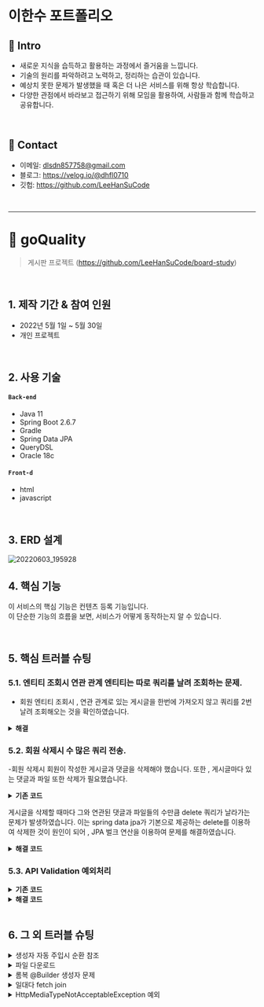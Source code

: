 # 이한수 포트폴리오

## :pushpin: Intro
- 새로운 지식을 습득하고 활용하는 과정에서 즐거움을 느낍니다.
- 기술의 원리를 파악하려고 노력하고, 정리하는 습관이 있습니다.
- 예상치 못한 문제가 발생했을 때 혹은 더 나은 서비스를 위해 항상 학습합니다.
- 다양한 관점에서 바라보고 접근하기 위해 모임을 활용하여, 사람들과 함께 학습하고 공유합니다.
</br>

## :pushpin: Contact
- 이메일: dlsdn857758@gmail.com
- 블로그: https://velog.io/@dhfl0710
- 깃헙: https://github.com/LeeHanSuCode

</br>

--------------------------------------------------------------
# :pushpin: goQuality
>게시판 프로젝트 
>(https://github.com/LeeHanSuCode/board-study) 

</br>

## 1. 제작 기간 & 참여 인원
- 2022년 5월 1일 ~ 5월 30일
- 개인 프로젝트

</br>

## 2. 사용 기술
#### `Back-end`
  - Java 11
  - Spring Boot 2.6.7
  - Gradle
  - Spring Data JPA
  - QueryDSL
  - Oracle 18c
  
#### `Front-d`
  - html
  - javascript
</br>

## 3. ERD 설계
![20220603_195928](https://user-images.githubusercontent.com/101684811/171841579-972eac4f-430b-44fd-b017-6a82828b6ca1.png)

## 4. 핵심 기능
이 서비스의 핵심 기능은 컨텐츠 등록 기능입니다.  
이 단순한 기능의 흐름을 보면, 서비스가 어떻게 동작하는지 알 수 있습니다.  

</br>

## 5. 핵심 트러블 슈팅
### 5.1. 엔티티 조회시 연관 관계 엔티티는 따로 쿼리를 날려 조회하는 문제.

- 회원 엔티티 조회시 , 연관 관계로 있는 게시글을 한번에 가져오지 않고
 쿼리를 2번 날려 조회해오는 것을 확인하였습니다.

<details>
<summary><b>해결</b></summary>
<div markdown="1">

~~~java

    @Query("select m from Member m left join fetch m.boardList where m.id=:id")
    public Optional<Member> findByFetchId(@Param("id") Long id);
  ~~~

fetch join을 활용하여 한번에 조회할 수 있도록 해결하였습니다.  

</div>
</details>

### 5.2. 회원 삭제시 수 많은 쿼리 전송.
  
  -회원 삭제시 회원이 작성한 게시글과 댓글을 삭제해야 했습니다.
   또한 , 게시글마다 있는 댓글과 파일 또한 삭제가 필요했습니다.
  
  

<details>
<summary><b>기존 코드</b></summary>
<div markdown="1">

//MemberService
~~~java

    //회원 삭제 작업
    @Transactional
    public void removeMember(Long id){
        Member member = memberRepository.findByFetchId(id)
                .orElseThrow(() -> new MemberException("존재하지 않는 회원 입니다."));

        //회원이 작성한 게시글을 삭제
        for(Board b :  member.getBoardList()){
            deletedByMember(b);			
            boardRepository.delete(b);
        }

        memberRepository.delete(member);			
    }

  
  //게시글과 연관된 파일과 댓글 삭제.
 private void deletedByMember(Board board){			
        //게시글 삭제
        if(board.getFileStores().size()>0){
            for(FileStore f : board.getFileStores()){
                fileStoreRepository.delete(f);
            }
        }

        //댓글 삭제
        if(board.getComments().size() > 0){
            for(Comments c : board.getComments()){
                commentsRepository.delete(c);       
            }
        }
    }
~~~
  
  
</div>
</details>
  
 
 게시글을 삭제할 때마다 그와 연관된 댓글과 파일들의 수만큼 delete 쿼리가 날라가는 문제가 발생하였습니다.
 이는 spring data jpa가 기본으로 제공하는 delete를 이용하여 삭제한 것이 원인이 되어 , 
 JPA 벌크 연산을 이용하여 문제를 해결하였습니다.

 <details>
<summary><b>해결 코드</b></summary>
<div markdown="1">
  
  //MemberService
  ~~~java
    @Transactional
    public void removeMember(Long id){
        Member member = memberRepository.findByFetchId(id)
                .orElseThrow(() -> new MemberException("존재하지 않는 회원 입니다."));
        
  
        //회원이 작성한 게시글을 삭제
        for(Board b :  member.getBoardList()){
            deletedByBoard(b);
            boardRepository.delete(b);
        }

        //회원이 작성한 댓글 삭제
        deletedByMember(member);

        memberRepository.delete(member);
    }

  
  
    //삭제되는 게시글과 연관된 파일과 댓글 삭제
    private void deletedByBoard(Board board){
        //게시글 삭제
        if(board.getFileStores().size()>0){
            fileStoreRepository.deletedByBoard(board);
        }

        //댓글 삭제
        if(board.getComments().size() > 0){
            commentsRepository.deletedByBoard(board);
        }
    }

  
    //삭제되는 회원과 연관된 댓글 삭제
    private void deletedByMember(Member member){
        if(member.getCommentsList().size() > 0){
            commentsRepository.deletedByMember(member);
        }
    }
  ~~~
  
  
  //FileStoreRepository
  ~~~java
  
    //게시글에 있는 파일 삭제
    @Modifying
    @Query("delete from FileStore f where f.board = :board")
    public int deletedByBoard(@Param("board") Board board);
  
  ~~~
  
  
 //CommentesRepository
  ~~~java
  
     //회원이 작성한 댓글 삭제
    @Modifying
    @Query("delete from Comments c where c.member =:member")
    public int deletedByMember(@Param("member")Member member);
  
    //게시글에 작성된 댓글 삭제
    @Modifying
    @Query("delete from Comments c where c.board =:board")
    public int deletedByBoard(@Param("board")Board board);
  ~~~
  
  </div>
</details>

### 5.3. API Validation 예외처리

<details>
<summary><b>기존 코드</b></summary>
<div markdown="1">

//MemberService
~~~java
//controller

@PostMapping
public EntityModel<UpdateMemberDto> join(@RequestBody @Valid JoinMemberDto joinMemberDto){
	

        
        Member joinMember = memberService.join(joinMemberDto);

        return EntityModel.of(
                        UpdateMemberDto.builder()
                                .id(joinMember.getId())
                                .userId(joinMember.getUserId())
                                .username(joinMember.getUsername())
                                .ssn(joinMember.getSsn().substring(0,7))
                                .email(joinMember.getEmail())
                                .tel(joinMember.getTel())
                                .build())
                .add(linkTo(MemberController.class)
                        .slash(joinMember.getId())
                        .withSelfRel());
}
~~~

~~~java
//회원 가입 검증용 DTO

@Getter
@Setter
@NoArgsConstructor
@AllArgsConstructor(access = AccessLevel.PRIVATE)
@Builder
public class JoinMemberDto {
    private Long id;

    @NotBlank
    @Size(min = 2 , max = 4)
    private String username;

    @NotBlank
    @Pattern(regexp = "[a-zA-Z0-9]{8,20}")
    @Size(min = 8 , max = 20)
    private String userId;

    @Pattern(regexp = "\\d{2}([0]\\d|[1][0-2])([0][1-9]|[1-2]\\d|[3][0-1])[-]*[1-4]\\d{6}")
    private String ssn;

    @NotBlank
    @Pattern(regexp = "^(?=.*[A-Za-z])(?=.*\\d)(?=.*[~!@#$%^&*()+|=])[A-Za-z\\d~!@#$%^&*()+|=]{8,16}$")
    @Size(min = 8,max = 16)
    private String password;

    private String password2;

    @Email
    private String email;

    private String tel;

    private LocalDateTime createdDate;

}

~~~

~~~java
//전반적인 예외처리 담당 클래스

@Slf4j
@RestController
@ControllerAdvice
public class ApiExceptionController extends ResponseEntityExceptionHandler {
	
	 @Override
    protected ResponseEntity<Object> handleMethodArgumentNotValid(
            MethodArgumentNotValidException ex, HttpHeaders headers, HttpStatus status, WebRequest request) {

        Map<String, Object> body = new LinkedHashMap<>();
        
        body.put("timestamp", occurExceptionTime());
        body.put("status", status.value());
        body.put("path",request.getDescription(false));

        List<Map> fieldErrors = ex.getBindingResult().getFieldErrors()
                .stream().map(
                        fe ->{
                            HashMap errorInfo = new HashMap();
                            
                            errorInfo.put("rejectedValue" , fe.getRejectedValue());
                            errorInfo.put("fieldName" , fe.getField());
                            errorInfo.put("message" , fe.getDefaultMessage());

                            return errorInfo;
                        }
                ).collect(Collectors.toList());


        body.put("fieldErrors", fieldErrors);

        return new ResponseEntity<>(body,status);
    }

}


  //에러 발생한 시간 반환(format)
    private String occurExceptionTime() {
        return LocalDateTime.now().format(DateTimeFormatter.ofPattern("yyyy-MM-dd HH:mm:ss"));
    }

~~~
  
  ~~~java
  //출력결과(postman)
     "timestamp": "2022-07-05 02:29:13",
    "status": "BAD_REQUEST",
    "path": "uri=/members",
    "fieldErrors": 
       {
            "rejectedValue": "hslee",                 //rejectedValue와 fieldName의 중복 문제.
            "fieldName": "userId",                    //fieldErrors 내부에서 다시 내부로 들어가 fieldName값을 확인해야만 어떠한 필드의 문제인지 파악가능하다는 문제.
            "message": "크기가 8에서 20 사이여야 합니다"
        },
        {
            "rejectedValue": "hslee",
            "fieldName": "userId",
            "message": "\"[a-zA-Z0-9]{8,20}\"와 일치해야 합니다"
        }
  ~~~
    
    #### 문제
  - ResponseEntityExceptionHandler를 상속하여 , handleMethodArgumentNotValid 메소드를 재정의하여 사용하였습니다.
   BeanValidation에 의한 유효성 검증은 잘되었으나 , 필드 2개이상의 값을 비교하여 처리해야 하는 ObjectError까지 처리할 수는 없었습니다.
   
  - 반환 데이터 형식에 문제가 있어 , 예외 정보는 내부를 확인해야 어떠한 필드의 데이터인지 알 수 있었으며 
   같은 필드에 여러 검증 문제가 발생하였을 경우 각기 예외 메세지가 다르다 보니 , 중복데이터가 발생하는 문제가 있었습니다.
   
   아래의 출력처럼 표현하고 싶었습니다.
  
  ~~~java
    "timestamp": "2022-07-05 02:29:13",
    "status": "BAD_REQUEST",
    "path": "uri=/members",
    "fieldErrors": 
      "userId" :{
            "rejectedValue": "hslee",
            "fieldName": "userId",
            "message": [
                  "userId은 8 ~ 20글자 사이로 입력해 주세요.",
                   "영어와 숫자로만 구성해주세요."
                   ]
        }
  ~~~
  
</div>
</details>
  

 <details>
<summary><b>해결 코드</b></summary>
<div markdown="1">
  
  ~~~java
      //controller
       @PostMapping
    public EntityModel<UpdateMemberDto> join(@RequestBody @Valid JoinMemberDto joinMemberDto ,BindingResult bindingResult){

        if(!joinMemberDto.getPassword().equals(joinMemberDto.getPassword2())){
            bindingResult.rejectValue("password","NotEquals","비밀번호가 일치하지 않습니다");
        }

        if(bindingResult.hasErrors()){
            throw new ValidationNotFieldMatchedException(bindingResult);
        }

        Member joinMember = memberService.join(joinMemberDto);

        return EntityModel.of(
                        UpdateMemberDto.builder()
                                .id(joinMember.getId())
                                .userId(joinMember.getUserId())
                                .username(joinMember.getUsername())
                                .ssn(joinMember.getSsn().substring(0,7))
                                .email(joinMember.getEmail())
                                .tel(joinMember.getTel())
                                .build())
                .add(linkTo(MemberController.class)
                        .slash(joinMember.getId())
                        .withSelfRel());
    }
 

  ~~~    
 - BindingResult를 파라미터로 사용하였습니다.
   대신 , 재정의한 handleMethodArgumentNotValid 메소드가 호출되지 않아 새로운 custom예외를 만들어 예외가 있을 경우 ,호출되도록 처리하였습니다.
 
 - @ControllerAdvice에서 잘못 입력된 값을 꺼내올 수 있게 하기 위해서 , password불일치 예외를 rejectValue로 등록하였습니다.
 
 ~~~java
 //custom예외
 public class ValidationNotFieldMatchedException extends RuntimeException{

    private BindingResult bindingResult;

    public ValidationNotFieldMatchedException(BindingResult bindingResult){
        this.bindingResult = bindingResult;
    }

    public BindingResult getBindingResult() {
        return bindingResult;
    }
}
 ~~~
 - @ControllerAdvice에서 BindingResult를 사용하기 위해 , 해당 예외의 생성자로 주입받아 사용하였습니다.
 
 ~~~java
 //예외 정보를 담아줄 클래스
@Getter
@Builder
public class ValidationErrorResponse {

    private List<String> messages;
    private String fieldName;
    private String rejectedValue;
}

 ~~~
 - 반환 데이터인 json의 계층 구조를 표현할 때, Map을 연달아 사용하기에 코드의 가독성이 우려되어 객체를 따로 생성하였습니다.
  또한 , 중복된 필드의 경우 메세지를 같은 객체에 담아주기 위해 message는 List를 이용하였습니다.
 
 
 ~~~java
 //전반적인 예외처리 담당 클래스
 @Slf4j
@RestController
@ControllerAdvice
public class ApiExceptionController extends ResponseEntityExceptionHandler {
	
  @ExceptionHandler
    public ResponseEntity<Object> handleValidationNotFieldMatchedException(
            ValidationNotFieldMatchedException ex, WebRequest request) {

        Map<String, Object> body = new LinkedHashMap<>();
        body.put("timestamp", occurExceptionTime());
        body.put("status",HttpStatus.BAD_REQUEST);
        body.put("path",request.getDescription(false));

          Map<String ,ValidationErrorResponse> filedErrorsInfo = new HashMap<>();


          ex.getBindingResult().getFieldErrors()
                  .stream().forEach(fe -> {

                                if(filedErrorsInfo.containsKey(fe.getField())){

                                    filedErrorsInfo.get(fe.getField()).getMessages().add(getMessageSource(fe));

                                }else{
                                    ValidationErrorResponse validationErrorResponse = ValidationErrorResponse.builder()
                                            .fieldName(fe.getField())
                                            .rejectedValue(getRejectedValue(fe))
                                            .messages(new ArrayList<>())
                                            .build();

                                    validationErrorResponse.getMessages().add(getMessageSource(fe));

                                    filedErrorsInfo.put(fe.getField() , validationErrorResponse);
                                }
                          });

        body.put("fieldErrors", filedErrorsInfo);

        return new ResponseEntity<>(body,HttpStatus.BAD_REQUEST);
    }


     //거절된 값을 얻어온다.
    private String getRejectedValue(FieldError fe) {
        String rejectedValue = null;

        if(fe.getRejectedValue() == null){
            rejectedValue = "값이 들어오지 않음";
        }else{
            rejectedValue = fe.getRejectedValue().toString();
        }
        return rejectedValue;
    }

    //error 메세지를 얻어온다.
    private String getMessageSource(FieldError fe) {
        return Arrays.stream(Objects.requireNonNull(fe.getCodes()))
                .map(c -> {
                    try {
                        Object[] argument = fe.getArguments();
                        return messageSource.getMessage(c, argument, null);
                    } catch (NoSuchMessageException e) {
                        return null;
                    }
                }).filter(Objects::nonNull)
                .findFirst()
                .orElse(fe.getDefaultMessage());
    }
 ~~~
 - 중복되는 메세지와 재사용성을 고려하여 , MessageResolver가 생성해주는 code값을 가지고 , MessageSource를 이용하였습니다.
 
 - null값이 들어간 경우 , rejectedValue로 값을 꺼내올 때 NPE가 발생할 수 있으므로 따로  getRejectedValue 라는 메소드를 구현하여 처리하였습니다.

  </div>
</details>
</br>

## 6. 그 외 트러블 슈팅
<details>
<summary>생성자 자동 주입시 순환 참조</summary>
<div markdown="1">
  
-원인 : Service 계층들끼리 서로 참조하고 있어 문제가 발생. </br>
-해결 : 단방향 참조로 변경 . Service -> Repository 계층만 참조하도록 전체 구조 변경.
  
</div>
</details>


<details>
<summary>파일 다운로드</summary>
<div markdown="1">
  
-원인 : CONTENT_DISPOSITION 헤더의 부재.</br>
-해결 : ResponseEntity를 사용하여 응답에  contentDisposition = "attachment; filename 추가하여 해결
  
</div>
</details>

<details>
<summary>롬복 @Builder 생성자 문제</summary>
<div markdown="1">
  
-원인 : @Builder는 생성자가 없을 경우 , 모든 파라미터를 받는 생성자를 생성해줍니다.
        반면 ,JPA를 이용할 때 기본 생성자가 필요하기에 @NoArgsConstructor 사용하였기에 @Builder가 모든 멤버 변수를 갖는
        생성자를 생성해주지 않았습니다.</br>
-해결 : @AllArgsConstructor를 이용하여 직접 생성해줌으로써 해결하였습니다.
</div>
</details>

<details>
<summary>일대다 fetch join</summary>
<div markdown="1">
  
-원인 : 회원을 중심으로 게시글을 가져올 때 , 일 대 다 관계에서 fetch join을 이용하여 조회하는데 , 이 때 row 수의 문제가 발생하였습니다.</br>
-해결 : 다행히 회원을 통한 게시글의 조회였고 , 컬렉션 페치 조인도 1개만 사용하였기에 "distinct"를 넣어 해결 하였습니다.
  
</div>
</details>



<details>
<summary>HttpMediaTypeNotAcceptableException 예외</summary>
<div markdown="1">
  
-원인 : 객체를 Json으로 반환하는데 예외가 발생하였습니다.</br>
-해결 : Jackson이 Json으로 객체를 변환할 때 내부적으로 ObjectMapping API를 사용하여 객체를 변환합니다.
        그 변환 과정에서 Jackson 라이브러리는 Getter/Setter 프로퍼티를 기준으로 동작한다는 걸 알고 , 
        내부 클래스에 @Getter 어노테이션을 추가하여 해결하였습니다.

  
</div>
</details>

</br>

